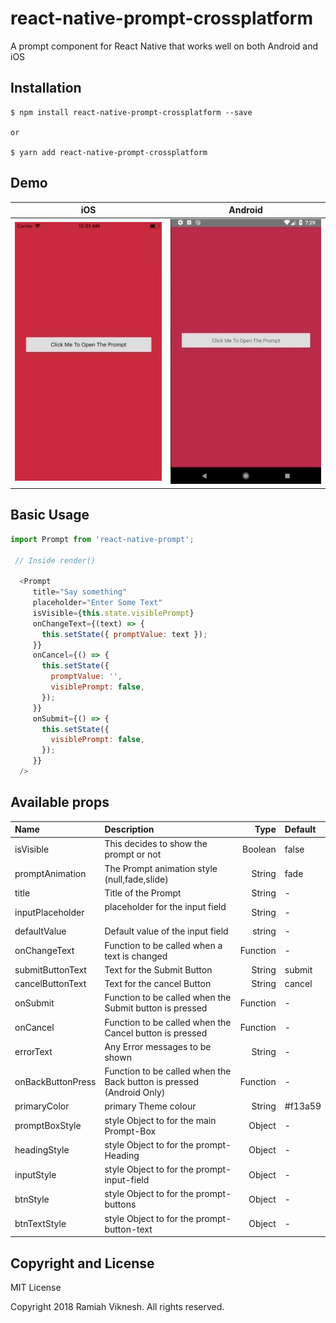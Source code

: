 # react-native-prompt-crossplatform
 A prompt component for React Native that works well on both Android and iOS

## Installation

```
$ npm install react-native-prompt-crossplatform --save

or

$ yarn add react-native-prompt-crossplatform

```

## Demo

| iOS | Android |
| --- | ------- |
| ![](./demo-Ios.gif) | ![](./demo-Android.gif) |

## Basic Usage

```js
import Prompt from 'react-native-prompt';

 // Inside render()

  <Prompt
     title="Say something"
     placeholder="Enter Some Text"
     isVisible={this.state.visiblePrompt}
     onChangeText={(text) => {
       this.setState({ promptValue: text });
     }}
     onCancel={() => {
       this.setState({
         promptValue: '',
         visiblePrompt: false,
       });
     }}
     onSubmit={() => {
       this.setState({
         visiblePrompt: false,
       });
     }}
  />
```
## Available props


 Name                  | Description                                 | Type     | Default
:--------------------- |:------------------------------------------- | --------:|:------------------
 isVisible             | This decides to show the prompt or not      | Boolean  | false
 promptAnimation       | The Prompt animation style (null,fade,slide)| String   | fade
 title                 | Title of the Prompt                         | String   | -
 inputPlaceholder      | placeholder for the input field             | String   | -
 defaultValue          | Default value of the input field            | string   | -
 onChangeText          | Function to be called when a text is changed| Function | -
 submitButtonText      | Text for the Submit Button                  | String   | submit
 cancelButtonText      | Text for the cancel Button                  | String   | cancel
 onSubmit              | Function to be called when the Submit button is pressed | Function | -
 onCancel              | Function to be called when the Cancel button is pressed | Function | -
 errorText             | Any Error messages to be shown              | String   | -
 onBackButtonPress     | Function to be called when the Back button is pressed (Android Only) |Function | -
 primaryColor          | primary Theme colour                        | String   | #f13a59
 promptBoxStyle        | style Object to for the main Prompt-Box     | Object | -
 headingStyle          | style Object to for the prompt-Heading      | Object | -
 inputStyle            | style Object to for the prompt-input-field  | Object | -
 btnStyle              | style Object to for the prompt-buttons      | Object | -
 btnTextStyle          | style Object to for the prompt-button-text  | Object | -

## Copyright and License

 MIT License

Copyright 2018 Ramiah Viknesh. All rights reserved.
